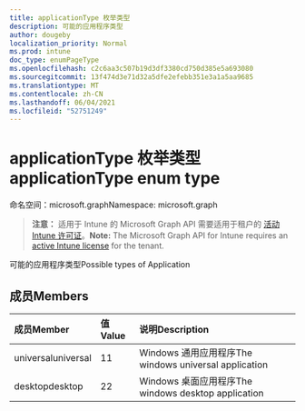 ```yaml
---
title: applicationType 枚举类型
description: 可能的应用程序类型
author: dougeby
localization_priority: Normal
ms.prod: intune
doc_type: enumPageType
ms.openlocfilehash: c2c6aa3c507b19d3df3380cd750d385e5a693080
ms.sourcegitcommit: 13f474d3e71d32a5dfe2efebb351e3a1a5aa9685
ms.translationtype: MT
ms.contentlocale: zh-CN
ms.lasthandoff: 06/04/2021
ms.locfileid: "52751249"
---
```

# <a name="applicationtype-enum-type"></a><span data-ttu-id="3aca9-103">applicationType 枚举类型</span><span class="sxs-lookup"><span data-stu-id="3aca9-103">applicationType enum type</span></span>

<span data-ttu-id="3aca9-104">命名空间：microsoft.graph</span><span class="sxs-lookup"><span data-stu-id="3aca9-104">Namespace: microsoft.graph</span></span>

> <span data-ttu-id="3aca9-105">**注意：** 适用于 Intune 的 Microsoft Graph API 需要适用于租户的 [活动 Intune 许可证](https://go.microsoft.com/fwlink/?linkid=839381)。</span><span class="sxs-lookup"><span data-stu-id="3aca9-105">**Note:** The Microsoft Graph API for Intune requires an [active Intune license](https://go.microsoft.com/fwlink/?linkid=839381) for the tenant.</span></span>

<span data-ttu-id="3aca9-106">可能的应用程序类型</span><span class="sxs-lookup"><span data-stu-id="3aca9-106">Possible types of Application</span></span>

## <a name="members"></a><span data-ttu-id="3aca9-107">成员</span><span class="sxs-lookup"><span data-stu-id="3aca9-107">Members</span></span>
|<span data-ttu-id="3aca9-108">成员</span><span class="sxs-lookup"><span data-stu-id="3aca9-108">Member</span></span>|<span data-ttu-id="3aca9-109">值</span><span class="sxs-lookup"><span data-stu-id="3aca9-109">Value</span></span>|<span data-ttu-id="3aca9-110">说明</span><span class="sxs-lookup"><span data-stu-id="3aca9-110">Description</span></span>|
|:---|:---|:---|
|<span data-ttu-id="3aca9-111">universal</span><span class="sxs-lookup"><span data-stu-id="3aca9-111">universal</span></span>|<span data-ttu-id="3aca9-112">1</span><span class="sxs-lookup"><span data-stu-id="3aca9-112">1</span></span>|<span data-ttu-id="3aca9-113">Windows 通用应用程序</span><span class="sxs-lookup"><span data-stu-id="3aca9-113">The windows universal application</span></span>|
|<span data-ttu-id="3aca9-114">desktop</span><span class="sxs-lookup"><span data-stu-id="3aca9-114">desktop</span></span>|<span data-ttu-id="3aca9-115">2</span><span class="sxs-lookup"><span data-stu-id="3aca9-115">2</span></span>|<span data-ttu-id="3aca9-116">Windows 桌面应用程序</span><span class="sxs-lookup"><span data-stu-id="3aca9-116">The windows desktop application</span></span>|




